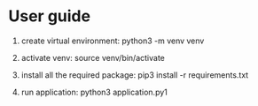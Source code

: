 # User guide
1. create virtual environment:
python3 -m venv venv

2. activate venv:
source venv/bin/activate

3. install all the required package:
pip3 install -r requirements.txt

4. run application: 
python3 application.py1